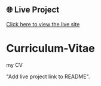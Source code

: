 ## 🌐 Live Project

[Click here to view the live site](https://rachel2024okumu.github.io/Curriculum-Vitae/)
# Curriculum-Vitae
my CV

"Add live project link to README".
